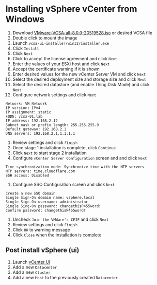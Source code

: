 # Installing vSphere vCenter from Windows

1. Download [VMware-VCSA-all-8.0.0-20519528.iso](https://customerconnect.vmware.com/en/downloads/details?downloadGroup=VC800&productId=1345&rPId=97539) or desired VCSA file
1. Double click to mount the image
1. Launch `vcsa-ui-installer/win32/installer.exe`
1. Click `Install`
1. Click `Next`
1. Click to accept the license agreement and click `Next`
1. Enter the values of your ESXi host and click `Next`
1. Accept the certificate warning if it is shown
1. Enter desired values for the new vCenter Server VM and click `Next`
1. Select the desired deployment size and storage size and click `Next`
1. Select the desired datastore (and enable Thing Disk Mode) and click `Next`
1. Configure network settings and click `Next`
```
Network: VM Network
IP version: IPv4
IP assignment: static
FQDN: vcsa-01.lab
IP address: 192.168.2.12
Subnet mask or prefix length: 255.255.255.0
Default gateway: 192.168.2.1
DNS servers: 192.168.2.1,1.1.1.1
```
1. Review settings and click `Finish`
1. Once stage 1 installation is complete, click `Continue`
1. Click `Next` to start stage 2 installation
1. Configure `vCenter Server Configuration` screen and and click `Next`
```
Time synchronization mode: Synchronize time with the NTP servers
NTP servers: time.cloudflare.com
SSH access: Disabled
```
1. Configure SSO Configuration screen and click `Next`
```
Create a new SSO domain
Single Sign-On domain name: vsphere.local
Single Sign-On username: administrator
Single Sing-On password: changethisP455word!
Confirm password: changethisP455word!
```
1. Uncheck `Join the VMWare's CEIP` and click `Next`
1. Review settings and click `Finish`
1. Click `OK` to warning message
1. Click `Close` when the installation is complete

## Post install vSphere (ui)
1. Launch [vCenter UI](https://192.168.2.12)
1. Add a new `Datacenter`
1. Add a new `Cluster`
1. Add a new `Host` to the previously created `Datacenter`
